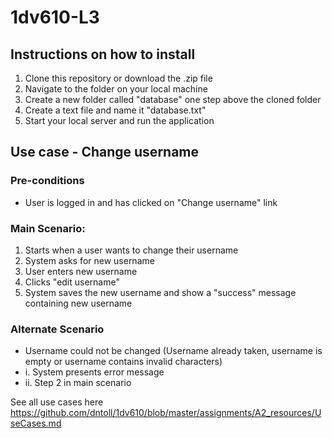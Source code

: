 # 1dv610-L3

## Instructions on how to install
1. Clone this repository or download the .zip file
2. Navigate to the folder on your local machine
3. Create a new folder called "database" one step above the cloned folder
4. Create a text file and name it "database.txt"
5. Start your local server and run the application

## Use case - Change username

### Pre-conditions
- User is logged in and has clicked on "Change username" link

### Main Scenario:
1. Starts when a user wants to change their username
2. System asks for new username
3. User enters new username
4. Clicks "edit username"
5. System saves the new username and show a "success" message containing new username

### Alternate Scenario
- Username could not be changed (Username already taken, username is empty or username contains invalid characters)
-   i. System presents error message
-  ii. Step 2 in main scenario

See all use cases here https://github.com/dntoll/1dv610/blob/master/assignments/A2_resources/UseCases.md